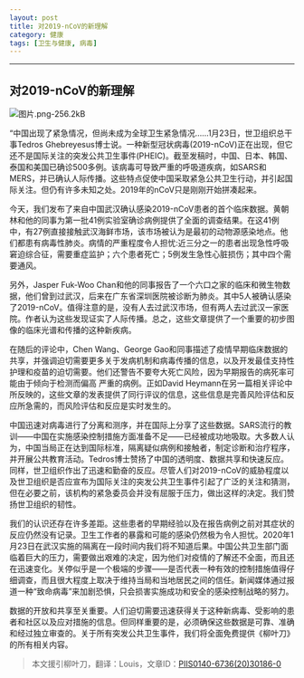 ```yaml
---
layout: post
title: 对2019-nCoV的新理解
category: 健康
tags: [卫生与健康, 病毒]
---
```



----------
## 对2019-nCoV的新理解

![图片.png-256.2kB][1]

“中国出现了紧急情况，但尚未成为全球卫生紧急情况……1月23日，世卫组织总干事Tedros Ghebreyesus博士说。一种新型冠状病毒(2019-nCoV)正在出现，但它还不是国际关注的突发公共卫生事件(PHEIC)。截至发稿时，中国、日本、韩国、泰国和美国已确诊500多例。该病毒可导致严重的呼吸道疾病，如SARS和MERS，并已确认人际传播。这些特点促使中国采取紧急公共卫生行动，并引起国际关注。但仍有许多未知之处。2019年的nCoV只是刚刚开始拼凑起来。

今天，我们发布了来自中国武汉确认感染2019-nCoV患者的首个临床数据。黄朝林和他的同事为第一批41例实验室确诊病例提供了全面的调查结果。在这41例中，有27例直接接触武汉海鲜市场，该市场被认为是最初的动物源感染地点。他们都患有病毒性肺炎。病情的严重程度令人担忧:近三分之一的患者出现急性呼吸窘迫综合征，需要重症监护；六个患者死亡；5例发生急性心脏损伤；其中四个需要通风。

另外，Jasper Fuk-Woo Chan和他的同事报告了一个六口之家的临床和微生物数据，他们曾到过武汉，后来在广东省深圳医院被诊断为肺炎。其中5人被确认感染了2019-nCoV。值得注意的是，没有人去过武汉市场，但有两人去过武汉一家医院。作者认为这些发现证实了人际传播。总之，这些文章提供了一个重要的初步图像的临床光谱和传播的这种新疾病。

在随后的评论中，Chen Wang、George Gao和同事描述了疫情早期临床数据的共享，并强调迫切需要更多关于发病机制和病毒传播的信息，以及开发最佳支持性护理和疫苗的迫切需要。他们还警告不要夸大死亡风险，因为早期报告的病死率可能由于倾向于检测而偏高
严重的病例。正如David Heymann在另一篇相关评论中所反映的，这些文章的发表提供了同行评议的信息，这些信息是完善风险评估和反应所急需的，而风险评估和反应是实时发生的。

中国迅速对病毒进行了分离和测序，并在国际上分享了这些数据。SARS流行的教训——中国在实施感染控制措施方面准备不足——已经被成功地吸取。大多数人认为，中国当局正在达到国际标准，隔离疑似病例和接触者，制定诊断和治疗程序，并开展公共教育活动。Tedros博士赞扬了中国的透明度、数据共享和快速反应。同样，世卫组织作出了迅速和勤奋的反应。尽管人们对2019-nCoV的威胁程度以及世卫组织是否应宣布为国际关注的突发公共卫生事件引起了广泛的关注和猜测，但在必要之前，该机构的紧急委员会并没有屈服于压力，做出这样的决定。我们赞扬世卫组织的韧性。

我们的认识还存在许多差距。这些患者的早期经验以及在报告病例之前对其症状的反应仍然没有记录。卫生工作者的暴露和可能的感染仍然极为令人担忧。2020年1月23日在武汉实施的隔离在一段时间内我们将不知道后果。中国公共卫生部门面临着巨大的压力，需要做出艰难的决定，因为他们对疫情的了解还不全面，而且还在迅速变化。关停似乎是一个极端的步骤——是否代表一种有效的控制措施值得仔细调查，而且很大程度上取决于维持当局和当地居民之间的信任。新闻媒体通过报道一种“致命病毒”来加剧恐惧，只会损害实施成功和安全的感染控制战略的努力。

数据的开放和共享至关重要。人们迫切需要迅速获得关于这种新病毒、受影响的患者和社区以及应对措施的信息。但同样重要的是，必须确保这些数据是可靠、准确和经过独立审查的。关于所有突发公共卫生事件，我们将全面免费提供《柳叶刀》的所有相关内容。


>本文援引柳叶刀，翻译：Louis，文章ID：[PIIS0140-6736(20)30186-0][2]


  [1]: http://static.zybuluo.com/gamedebug/u32dbqc4iuknkdactkh3ebcn/%E5%9B%BE%E7%89%87.png
  [2]: https://www.thelancet.com/pdfs/journals/lancet/PIIS0140-6736%2820%2930186-0.pdf